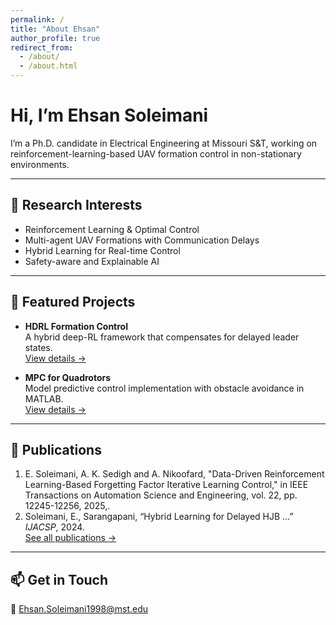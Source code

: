 ```yaml
---
permalink: /
title: "About Ehsan"
author_profile: true
redirect_from: 
  - /about/
  - /about.html
---
```


# Hi, I’m **Ehsan Soleimani**

I’m a Ph.D. candidate in Electrical Engineering at Missouri S&T, working on reinforcement-learning-based UAV formation control in non-stationary environments.

---

## 🔭 Research Interests

- Reinforcement Learning & Optimal Control  
- Multi-agent UAV Formations with Communication Delays  
- Hybrid Learning for Real-time Control  
- Safety-aware and Explainable AI  

---

## 🚀 Featured Projects

- **HDRL Formation Control**  
  A hybrid deep-RL framework that compensates for delayed leader states.  
  [View details →](/portfolio/uav-formation)

- **MPC for Quadrotors**  
  Model predictive control implementation with obstacle avoidance in MATLAB.  
  [View details →](/portfolio/mpc-quadrotor)

---

## 📄 Publications

1. E. Soleimani, A. K. Sedigh and A. Nikoofard, "Data-Driven Reinforcement Learning-Based Forgetting Factor Iterative Learning Control," in IEEE Transactions on Automation Science and Engineering, vol. 22, pp. 12245-12256, 2025,.  
2. Soleimani, E., Sarangapani, “Hybrid Learning for Delayed HJB …” *IJACSP*, 2024.  
[See all publications →](/publications)

---

## 📫 Get in Touch

 📧 Ehsan.Soleimani1998@mst.edu  

